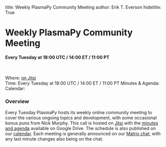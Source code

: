 title: Weekly PlasmaPy Community Meeting
author: Erik T. Everson
hidetitle: True

[Jitsi]: https://meet.jit.si/plasmapy
[minutes and agenda]: https://drive.google.com/drive/folders/0ByPG8nie6fTPV1FQUEkzMTgtRTg?usp=sharing
[google calendar]: https://calendar.google.com/calendar?cid=bzVsb3ZkcW0zaWxsam00ZTlrMDd2cmw5bWdAZ3JvdXAuY2FsZW5kYXIuZ29vZ2xlLmNvbQ
[chat]: https://riot.im/app/#/room/#plasmapy:openastronomy.org

# Weekly PlasmaPy Community Meeting
#### Every Tuesday at 18:00 UTC / 14:00 ET / 11:00 PT
<br/>

Where: [on Jitsi][Jitsi] <br/>
Time: Every Tuesday at 18:00 UTC / 14:00 ET / 11:00 PT
Minutes & Agenda: 
Calendar: 

### Overview

Every Tuesday PlasmaPy hosts its weekly online community meeting to cover the various 
ongoing topics and development, with some occasional bonus puns from Nick Murphy.
This call is hosted on [Jitsi] with the [minutes and agenda] available on Google Drive.
The schedule is also published on our [calendar][google calendar].  Each meeting 
is generally announced on our [Matrix chat][chat], with any last minute changes 
also being on the chat.
